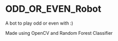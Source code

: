 # ODD_OR_EVEN_Robot
A bot to play odd or even with :)

Made using OpenCV and Random Forest Classifier
